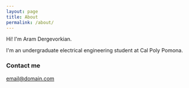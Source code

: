 ```yaml
---
layout: page
title: About
permalink: /about/
---
```


Hi! I'm Aram Dergevorkian.

I'm an undergraduate electrical engineering student at Cal Poly Pomona.

### Contact me

[email@domain.com](mailto:email@domain.com)
